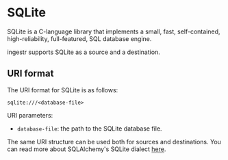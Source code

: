 # SQLite
SQLite is a C-language library that implements a small, fast, self-contained, high-reliability, full-featured, SQL database engine.

ingestr supports SQLite as a source and a destination.

## URI format
The URI format for SQLite is as follows:

```plaintext
sqlite:///<database-file>
```

URI parameters:
- `database-file`: the path to the SQLite database file.

The same URI structure can be used both for sources and destinations. You can read more about SQLAlchemy's SQLite dialect [here](https://docs.sqlalchemy.org/en/20/core/engines.html#sqlite).
